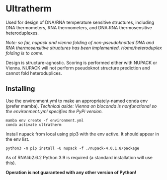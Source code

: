 # Ultratherm
Used for design of DNA/RNA temperature sensitive structures, including DNA thermometers, RNA thermometers, and DNA:RNA thermosensitive heteroduplexes.

*Note: so far, nupack and vienna folding of non-pseudoknotted DNA and RNA thermosensitive structures has been implemented. Homo/heteroduplex folding is to come.*

Design is structure-agnostic. Scoring is performed either with NUPACK or Vienna.
NUPACK will not perform pseudoknot structure prediction and cannot fold heteroduplices.

## Installing
Use the environment.yml to make an appropriately-named conda env (prefer mamba).
*Technical aside: Vienna on bioconda is nonfunctional so the environment.yml specifies the PyPi version.*

```
mamba env create -f environment.yml
conda activate ultratherm
```

Install nupack from local using pip3 with the env active. It should appear in the env list.

```
python3 -m pip install -U nupack -f ./nupack-4.0.1.8/package
```

As of RNAlib2.6.2 Python 3.9 is required (a standard installation will use this).

**Operation is not guaranteed with any other version of Python!**
